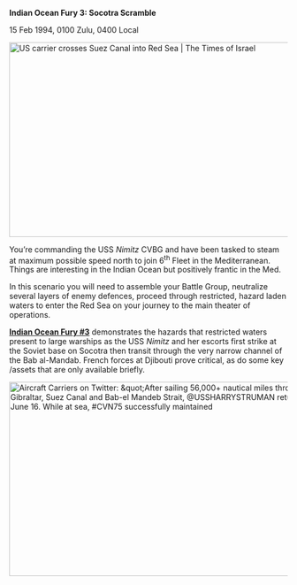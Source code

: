 **Indian Ocean Fury 3: Socotra Scramble**

15 Feb 1994, 0100 Zulu, 0400 Local

<img src="/assets\images\aar\iof\iof3\media\image1.jpeg" style="width:6.5in;height:3.66458in" alt="US carrier crosses Suez Canal into Red Sea | The Times of Israel" />

You’re commanding the USS *Nimitz* CVBG and have been tasked to steam at
maximum possible speed north to join 6<sup>th</sup> Fleet in the
Mediterranean. Things are interesting in the Indian Ocean but positively
frantic in the Med.

In this scenario you will need to assemble your Battle Group, neutralize
several layers of enemy defences, proceed through restricted, hazard
laden waters to enter the Red Sea on your journey to the main theater of
operations.

**<u>Indian Ocean Fury \#3</u>** demonstrates the hazards that
restricted waters present to large warships as the USS *Nimitz* and her
escorts first strike at the Soviet base on Socotra then transit through
the very narrow channel of the Bab al-Mandab. French forces at Djibouti
prove critical, as do some key /assets that are only available briefly.

<img src="/assets\images\aar\iof\iof3\media\image2.jpeg" style="width:6.5in;height:3.65625in" alt="Aircraft Carriers on Twitter: &amp;quot;After sailing 56,000+ nautical miles through the Strait of Gibraltar, Suez Canal and Bab-el Mandeb Strait, @USSHARRYSTRUMAN returned home on June 16. While at sea, #CVN75 successfully maintained" />
